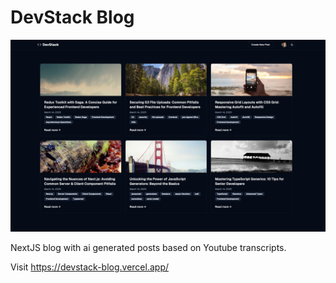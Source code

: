 # DevStack Blog

![screenshot.png](screenshot.png)

NextJS blog with ai generated posts based on Youtube transcripts.

Visit https://devstack-blog.vercel.app/